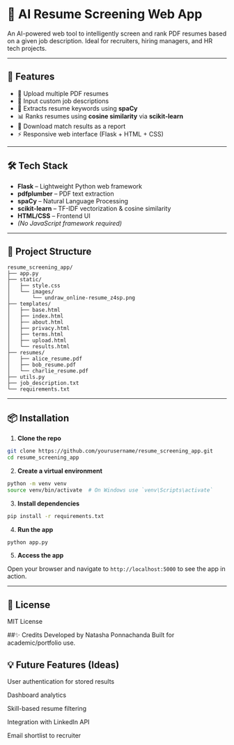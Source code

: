 # 🧠 AI Resume Screening Web App

An AI-powered web tool to intelligently screen and rank PDF resumes based on a given job description. Ideal for recruiters, hiring managers, and HR tech projects.

---

## 🚀 Features

- 📄 Upload multiple PDF resumes
- 📌 Input custom job descriptions
- 🧠 Extracts resume keywords using **spaCy**
- 📊 Ranks resumes using **cosine similarity** via **scikit-learn**
- 💾 Download match results as a report
- ⚡ Responsive web interface (Flask + HTML + CSS)

---

## 🛠️ Tech Stack

- **Flask** – Lightweight Python web framework  
- **pdfplumber** – PDF text extraction  
- **spaCy** – Natural Language Processing  
- **scikit-learn** – TF-IDF vectorization & cosine similarity  
- **HTML/CSS** – Frontend UI  
- *(No JavaScript framework required)*

---

## 📁 Project Structure

``` 
resume_screening_app/
├── app.py
├── static/
│   ├── style.css
│   └── images/
│       └── undraw_online-resume_z4sp.png
├── templates/
│   ├── base.html
│   ├── index.html
│   ├── about.html
│   ├── privacy.html
│   ├── terms.html
│   ├── upload.html
│   └── results.html
├── resumes/
│   ├── alice_resume.pdf
│   ├── bob_resume.pdf
│   └── charlie_resume.pdf
├── utils.py
├── job_description.txt
└── requirements.txt
```

---

## 📦 Installation

1. **Clone the repo**

```bash
git clone https://github.com/yourusername/resume_screening_app.git
cd resume_screening_app
```

2. **Create a virtual environment**

```bash
python -m venv venv
source venv/bin/activate  # On Windows use `venv\Scripts\activate`
```

3. **Install dependencies**

```bash
pip install -r requirements.txt
```

4. **Run the app**

```bash
python app.py
```

5. **Access the app**

Open your browser and navigate to `http://localhost:5000` to see the app in action.

---

## 📝 License

MIT License

##✨ Credits
Developed by Natasha Ponnachanda
Built for academic/portfolio use.

## 💡 Future Features (Ideas)
User authentication for stored results

Dashboard analytics

Skill-based resume filtering

Integration with LinkedIn API

Email shortlist to recruiter
